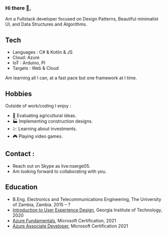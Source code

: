 ### Hi there 👋,

Am a Fullstack developer focused on Design Patterns, Beautiful minimalist UI, and Data Structures and Algorithms.

## Tech
- Languages : C# & Kotlin & JS
- Cloud: Azure
- IoT : Arduino,  PI
- Targets : Web & Cloud

Am learning all I can, at a fast pace but one framework at I time.

## Hobbies
Outside of work/coding I enjoy :

- :corn: Evaluating agricultural ideas.
- :factory: Implementing construction designs.
- :chart: Learning about investments.
- :video_game: Playing video games.

## Contact :
- Reach out on Skype as live:nserge05.
- Am looking forward to collaborating with you.
  
## Education
- B.Eng. Electronics and Telecommunications Engineering, The University of Zambia, Zambia. 2015 – ?
- [Introduction to User Experience Design](https://coursera.org/share/47f0e77565430436bfc30426d02c07c8), Georgia Institute of Technology, 2020       
- [Azure Fundamentals](https://learn.microsoft.com/api/credentials/share/en-us/SergeNalishiwa/7B32750045D5978B?sharingId=96AE14BDE20F2CF2), Microsoft Certification, 2021
- [Azure Associate Developer](https://learn.microsoft.com/api/credentials/share/en-us/SergeNalishiwa/41AA775E878E64A5?sharingId=96AE14BDE20F2CF2), Microsoft Certification 	2021
